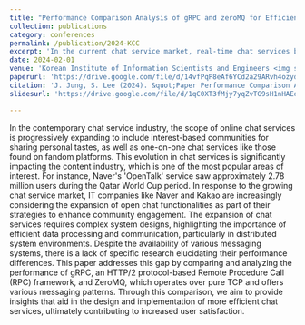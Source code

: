 ```yaml
---
title: "Performance Comparison Analysis of gRPC and zeroMQ for Efficient Library Selection in Chat Service Development"
collection: publications
category: conferences
permalink: /publication/2024-KCC
excerpt: 'In the current chat service market, real-time chat services based on open chat formats centered on specific topics and interests are gaining popularity, with the number of open chat users steadily increasing. Consequently, domestic IT companies are prioritizing the expansion of open chat functionalities as a core business strategy to invigorate community engagement. However, since the performance of chat services heavily depends on the messaging system used in development, companies face challenges in selecting a library that satisfies both service performance optimization and cost efficiency. This paper compares and analyzes the performance of gRPC and ZeroMQ, which are applicable in distributed system environments, from the perspective of chat service implementation. Through this paper, we aim to contribute to the design and implementation of more efficient chat services, ultimately enhancing user satisfaction'
date: 2024-02-01
venue: 'Korean Institute of Information Scientists and Engineers <img src="/images/kcc.svg" alt="Venue Icon" style="width:300px">'
paperurl: 'https://drive.google.com/file/d/14vfPqP8eAf6YCd2a29ARvh4ozyd1-D6w/view?usp=sharing'
citation: 'J. Jung, S. Lee (2024). &quot;Paper Performance Comparison Analysis of gRPC and zeroMQ for Efficient Library Selection in Chat Service Development&quot; <i>Korean Institute of Information Scientists and Engineers (KIISE)</i>.'
slidesurl: 'https://drive.google.com/file/d/1qC0XT3fMjy7yqZvTG9sH1nHAEo0xO28K/view?usp=sharing'

---
```


In the contemporary chat service industry, the scope of online chat services is progressively expanding to include interest-based communities for sharing personal tastes, as well as one-on-one chat services like those found on fandom platforms. This evolution in chat services is significantly impacting the content industry, which is one of the most popular areas of interest. For instance, Naver's 'OpenTalk' service saw approximately 2.78 million users during the Qatar World Cup period. In response to the growing chat service market, IT companies like Naver and Kakao are increasingly considering the expansion of open chat functionalities as part of their strategies to enhance community engagement. The expansion of chat services requires complex system designs, highlighting the importance of efficient data processing and communication, particularly in distributed system environments. Despite the availability of various messaging systems, there is a lack of specific research elucidating their performance differences. This paper addresses this gap by comparing and analyzing the performance of gRPC, an HTTP/2 protocol-based Remote Procedure Call (RPC) framework, and ZeroMQ, which operates over pure TCP and offers various messaging patterns. Through this comparison, we aim to provide insights that aid in the design and implementation of more efficient chat services, ultimately contributing to increased user satisfaction.
